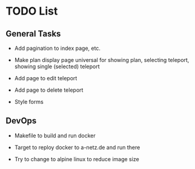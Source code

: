 # TODO List

## General Tasks

-   Add pagination to index page, etc.

-   Make plan display page universal for showing plan, selecting teleport,
    showing single (selected) teleport

-   Add page to edit teleport

-   Add page to delete teleport

-   Style forms


## DevOps

-   Makefile to build and run docker

-   Target to reploy docker to a-netz.de and run there

-   Try to change to alpine linux to reduce image size
